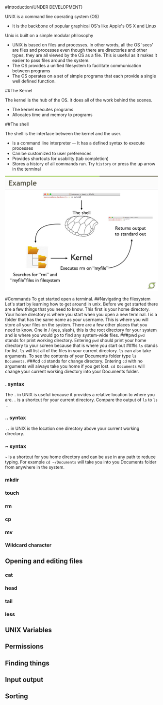#Introduction(UNDER DEVELOPMENT)

UNIX is a command line operating system (OS)
* It is the backbone of popular graphical OS's like Apple's OS X and Linux

Unix is built on a simple modular philosophy
* UNIX is based on files and processes. In other words, all the OS 'sees' are files and processes even though there are directories and other types, they are all viewed by the OS as a file. This is useful as it makes it easier to pass files around the system.
* The OS provides a unified filesystem to facilitate communication between programs
* The OS operates on a set of simple programs that each provide a single well defined function.

##The Kernel

The kernel is the hub of the OS. It does all of the work behind the scenes.
* The kernel executes programs
* Allocates time and memory to programs


##The shell

The shell is the interface between the kernel and the user.
* Is a command line interpreter -- It has a defined syntax to execute processes
* Can be customized to user preferences
* Provides shortcuts for usability (tab completion)
* Stores a history of all commands run. Try `history` or press the up arrow in the terminal

![Kernel Example - Module 2](Images/unix_kernel_example.jpg)

#Commands
To get started open a terminal.
##Navigating the filesystem
Let's start by learning how to get around in unix. Before we get started there are a few things that you need to know. This first is your home directory. Your home directory is where you start when you open a new terminal. I is a folder that has the same name as your username. This is where you will store all your files on the system. There are a few other places that you need to know. One in / (yes, slash), this is the root directory for your system and is where you would go to find any system-wide files. 
###pwd
`pwd` stands for print working directory. Entering `pwd` should print your home directory to your screen because that is where you start out
###ls
`ls` stands for list. `ls` will list all of the files in your current directory. `ls` can also take arguments. To see the contents of your Documents folder type `ls Documents`.
###cd
`cd` stands for change directory. Entering `cd` with no arguments will always take you home if you get lost. `cd Documents` will change your current working directory into your Documents folder.
### . syntax
The `.` in UNIX is useful because it provides a relative location to where you are. `.` is a shortcut for your current directory. Compare the output of `ls` to `ls .`.
### .. syntax
`..` in UNIX is the location one directory above your current working directory.
### ~ syntax
`~` is a shortcut for you home directory and can be use in any path to reduce typing. For example `cd ~/Documents` will take you into you Documents folder from anywhere in the system.
### mkdir
### touch
### rm
### cp
### mv
### Wildcard character
## Opening and editing files
### cat
### head
### tail
### less
## UNIX Variables
## Permissions
## Finding things
## Input output
## Sorting
